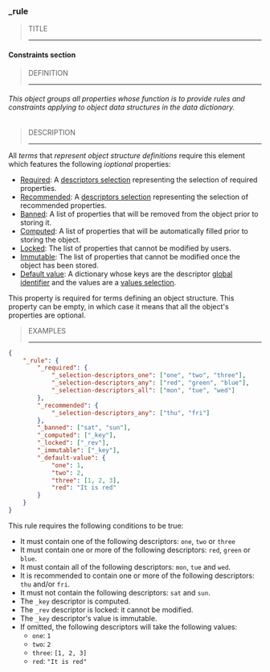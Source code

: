 ### _rule



> TITLE
> 
> ------

#### Constraints section



> DEFINITION
> 
> ------

###### This object groups all properties whose function is to provide rules and constraints applying to object data structures in the data dictionary.



> DESCRIPTION
> 
> ------

All *terms* that *represent object structure definitions* require this element which features the following *ioptional* properties:

- [Required](_required): A [descriptors selection](_selection-descriptors) representing the selection of required properties.
- [Recommended](_recommended): A [descriptors selection](_selection-descriptors) representing the selection of recommended properties.
- [Banned](_banned): A list of properties that will be removed from the object prior to storing it.
- [Computed](_computed): A list of properties that will be automatically filled prior to storing the object.
- [Locked](_locked): The list of properties that cannot be modified by users.
- [Immutable](_immutable): The list of properties that cannot be modified once the object has been stored.
- [Default value](_default-value): A dictionary whose keys are the descriptor [global identifier](_gid) and the values are a [values selection](_selection-values).

This property is required for terms defining an object structure. This property can be empty, in which case it means that all the object's properties are optional.



> EXAMPLES
> 
> ------

```json
{
	"_rule": {
		"_required": {
			"_selection-descriptors_one": ["one", "two", "three"],
			"_selection-descriptors_any": ["red", "green", "blue"],
			"_selection-descriptors_all": ["mon", "tue", "wed"]
		},
		"_recommended": {
			"_selection-descriptors_any": ["thu", "fri"]
		},
		"_banned": ["sat", "sun"],
		"_computed": ["_key"],
		"_locked": ["_rev"],
		"_immutable": ["_key"],
		"_default-value": {
			"one": 1,
			"two": 2,
			"three": [1, 2, 3],
			"red": "It is red"
		}
	}
}
```

This rule requires the following conditions to be true:

- It must contain one of the following descriptors: `one`, `two` or `three`
- It must contain one or more of the following descriptors: `red`, `green` or `blue`.
- It must contain all of the following descriptors: `mon`, `tue` and `wed`.
- It is recommended to contain one or more of the following descriptors: `thu` and/or `fri`.
- It must not contain the following descriptors: `sat` and `sun`.
- The `_key` descriptor is computed.
- The `_rev` descriptor is locked: it cannot be modified.
- The `_key` descriptor's value is immutable.
- If omitted, the following descriptors will take the following values:
    - `one`: `1`
    - `two`: `2`
    - `three`: `[1, 2, 3]`
    - `red`: `"It is red"`